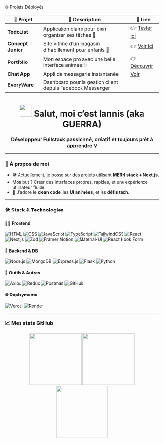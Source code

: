 
 🌐 Projets Déployés



| 🌟 Projet             | 🧾 Description                                               | 🔗 Lien                                                          |
|----------------------|-------------------------------------------------------------|------------------------------------------------------------------|
|  **TodoList**       | Application claire pour bien organiser ses tâches 🧠         | 👉 [Tester ici](https://newtaskly.vercel.app/)                   |
|  **Concept Junior** | Site vitrine d’un magasin d’habillement pour enfants 👕     | 👉 [Voir ici](https://concept-junior.vercel.app/)                |
|  **Portfolio**      | Mon espace pro avec une belle interface animée ✨            | 👉 [Découvrir](https://iannis-g-portfolio--one.vercel.app/)      |
|  **Chat App**       | Appli de messagerie instantanée                         | [Voir](chat-app-olive-eight.vercel.app)                              |
|  **EveryWare**      | Dashboard pour la gestion client depuis Facebook Messenger   |



<h1 align="center">
  <img src="https://media.giphy.com/media/hvRJCLFzcasrR4ia7z/giphy.gif" width="40"/> 
  Salut, moi c’est Iannis (aka GUERRA)
</h1>
<h3 align="center">Développeur Fullstack passionné, créatif et toujours prêt à apprendre 💡</h3>

---

### 🧠 À propos de moi

- 🛠️ Actuellement, je bosse sur des projets utilisant **MERN stack + Next.js**.
- Mon but ? Créer des interfaces propres, rapides, et une expérience utilisateur fluide.
- 🎯 J'adore le **clean code**, les **UI animées**, et les **défis tech**.

---

### 🛠️ Stack & Technologies

#### 👨‍💻 Frontend
![HTML](https://img.shields.io/badge/HTML5-%23E34F26.svg?style=for-the-badge&logo=html5&logoColor=white)
![CSS](https://img.shields.io/badge/CSS3-%231572B6.svg?style=for-the-badge&logo=css3&logoColor=white)
![JavaScript](https://img.shields.io/badge/JavaScript-%23F7DF1E.svg?style=for-the-badge&logo=javascript&logoColor=black)
![TypeScript](https://img.shields.io/badge/TypeScript-%23007ACC.svg?style=for-the-badge&logo=typescript&logoColor=white)
![TailwindCSS](https://img.shields.io/badge/TailwindCSS-%2338B2AC.svg?style=for-the-badge&logo=tailwind-css&logoColor=white)
![React](https://img.shields.io/badge/React-%2361DAFB.svg?style=for-the-badge&logo=react&logoColor=black)
![Next.js](https://img.shields.io/badge/Next.js-000000?logo=nextdotjs&logoColor=white&style=for-the-badge)
![Zod](https://img.shields.io/badge/Zod-8e75ff?style=for-the-badge&logo=data:image/svg+xml;base64,PHN2ZyBmaWxsPSIjZmZmIiB4bWxucz0iaHR0cDovL3d3dy53My5vcmcvMjAwMC9zdmciIHdpZHRoPSIyNCIgaGVpZ2h0PSIyNCI+PHJlY3Qgd2lkdGg9IjI0IiBoZWlnaHQ9IjI0IiByeD0iNCIgZmlsbD0iIzhlNzVmZiIvPjx0ZXh0IHg9IjgiIHk9IjE2IiBmb250LXNpemU9IjExIiBmaWxsPSIjZmZmIj5aPC90ZXh0Pjwvc3ZnPg==)
![Framer Motion](https://img.shields.io/badge/Framer--Motion-%235858FD?style=for-the-badge&logo=framer&logoColor=white)
![Material-UI](https://img.shields.io/badge/Material--UI-%230081CB.svg?style=for-the-badge&logo=mui&logoColor=white)
![React Hook Form](https://img.shields.io/badge/React%20Hook%20Form-ff69b4?style=for-the-badge&logo=reacthookform&logoColor=white)


#### 🧰 Backend & DB
![Node.js](https://img.shields.io/badge/Node.js-%23339933.svg?style=for-the-badge&logo=node.js&logoColor=white)
![MongoDB](https://img.shields.io/badge/MongoDB-%2347A248.svg?style=for-the-badge&logo=mongodb&logoColor=white)
![Express.js](https://img.shields.io/badge/Express.js-%23000000.svg?style=for-the-badge&logo=express&logoColor=white)
![Flask](https://img.shields.io/badge/Flask-%23000000.svg?style=for-the-badge&logo=flask&logoColor=white)
![Python](https://img.shields.io/badge/Python-%233776AB.svg?style=for-the-badge&logo=python&logoColor=white)

#### 🧪 Outils & Autres
![Axios](https://img.shields.io/badge/AxiosHTTP-5A29E4?style=for-the-badge&logo=axios&logoColor=white)
![Redux](https://img.shields.io/badge/redux-764ABC?style=for-the-badge&logo=redux&logoColor=white)
![Postman](https://img.shields.io/badge/Postman-%23FF6C37.svg?style=for-the-badge&logo=postman&logoColor=white)
![GitHub](https://img.shields.io/badge/GitHub-%23181717.svg?style=for-the-badge&logo=github&logoColor=white)


#### 🌐 Deployments

![Vercel](https://img.shields.io/badge/Vercel-000000?style=for-the-badge&logo=vercel&logoColor=white)
![Render](https://img.shields.io/badge/Render-46E3B7?style=for-the-badge&logo=render&logoColor=white)

---


### 📈 Mes stats GitHub

<p align="center">
  <img src="https://github-readme-stats.vercel.app/api?username=IannisG10&show_icons=true&theme=tokyonight&hide_border=true&border_radius=18" height="170" />
  <img src="https://github-readme-stats.vercel.app/api/top-langs/?username=IannisG10&layout=compact&theme=tokyonight&hide_border=true&border_radius=18" height="170" />
  <img src="https://streak-stats.demolab.com?user=IannisG10&theme=tokyonight&hide_border=true&date_format=M%20j%5B%2C%20Y%5D&border_radius=18" height="170" />

 
</p>














